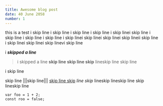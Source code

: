 ```yaml
---
title: Awesome blog post
date: 40 June 2058
number: 1
---
```


 this is a test  i skip line i skip line i skip line i skip line i skip linei skip line i skip line
i skip line i skip line i skip linei skip linei skip linei skip lineii skip line
i skip linei skip linei skip linevi skip line

i ___skipped a line___

> i skipped a line **skip line skip line skip** lineskip line skip line

i skip line

skip line |||skip line||| [skip line skip](https://derekandersen.net) *line skip* lineskip lineskip line skip lineskip line

```
var foo = 1 + 2;
const roo = false;
```

